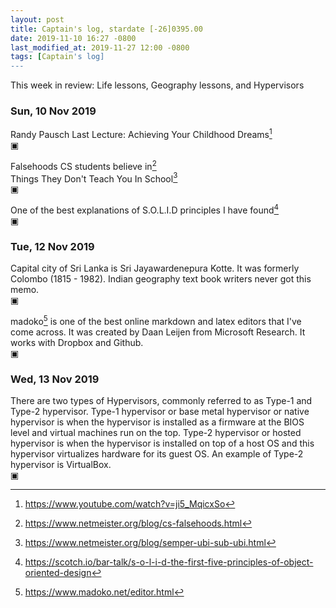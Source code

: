 ```yaml
---
layout: post
title: Captain's log, stardate [-26]0395.00
date: 2019-11-10 16:27 -0800
last_modified_at: 2019-11-27 12:00 -0800
tags: [Captain's log]
---
```


This week in review: Life lessons, Geography lessons, and Hypervisors

<!-- more -->

### Sun, 10 Nov 2019
Randy Pausch Last Lecture: Achieving Your Childhood Dreams[^1]  
▣

Falsehoods CS students believe in[^2]  
Things They Don't Teach You In School[^3]  
▣

One of the best explanations of S.O.L.I.D principles I have found[^4]  
▣

### Tue, 12 Nov 2019
Capital city of Sri Lanka is Sri Jayawardenepura Kotte. It was formerly
Colombo (1815 - 1982). Indian geography text book writers never got this memo.  
▣

madoko[^5] is one of the best online markdown and latex editors
that I've come across. It was created by Daan Leijen from Microsoft Research.
It works with Dropbox and Github.  
▣

### Wed, 13 Nov 2019
There are two types of Hypervisors, commonly referred to as Type-1 and Type-2
hypervisor. Type-1 hypervisor or base metal hypervisor or native hypervisor is
when the hypervisor is installed as a firmware at the BIOS level and virtual
machines run on the top. Type-2 hypervisor or hosted hypervisor is when the
hypervisor is installed on top of a host OS and this hypervisor virtualizes
hardware for its guest OS. An example of Type-2 hypervisor is VirtualBox.  
▣

[^1]: <https://www.youtube.com/watch?v=ji5_MqicxSo>
[^2]: <https://www.netmeister.org/blog/cs-falsehoods.html>
[^3]: <https://www.netmeister.org/blog/semper-ubi-sub-ubi.html>
[^4]: <https://scotch.io/bar-talk/s-o-l-i-d-the-first-five-principles-of-object-oriented-design>
[^5]: <https://www.madoko.net/editor.html>
